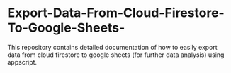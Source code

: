 # Export-Data-From-Cloud-Firestore-To-Google-Sheets-
This repository contains detailed documentation of how to easily export data from cloud firestore to google sheets (for further data analysis) using appscript.
